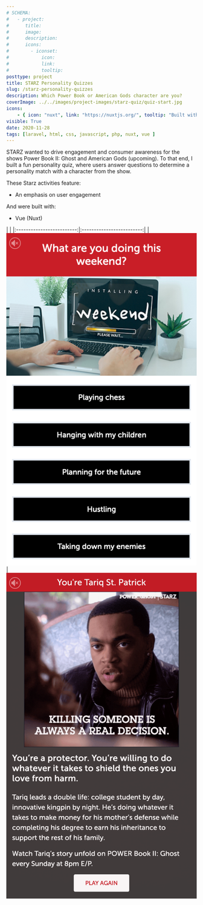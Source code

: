 ```yaml
---
# SCHEMA:
#   - project:
#      title:
#      image:
#      description:
#      icons:
#        - iconset:
#            icon:
#            link:
#            tooltip:
posttype: project
title: STARZ Personality Quizzes
slug: /starz-personality-quizzes
description: Which Power Book or American Gods character are you?
coverImage: ../../images/project-images/starz-quiz/quiz-start.jpg
icons:
    - { icon: "nuxt", link: "https://nuxtjs.org/", tooltip: "Built with Nuxtjs" }
visible: True
date: 2020-11-28
tags: [laravel, html, css, javascript, php, nuxt, vue ]
---
```


STARZ wanted to drive engagement and consumer awareness for the shows Power Book II: Ghost and American Gods (upcoming). To that end, I built a fun personality quiz, where users answer questions to determine a personality match with a character from the show.


These Starz activities feature:

- An emphasis on user engagement


And were built with: 
- Vue (Nuxt)


| | 
|:-------------------------:|:-------------------------:|
| <img alt="Quiz question" src="../../images/project-images/starz-quiz/quiz-question.png"/>| <img alt="End screen" src="../../images/project-images/starz-quiz/quiz-end.png"/>


     
